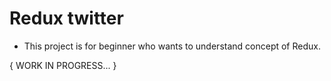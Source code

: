  # Redux twitter

 - This project is for beginner who wants to understand concept of Redux.

 { WORK IN PROGRESS... }